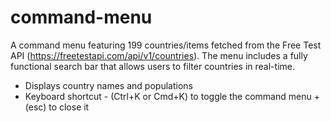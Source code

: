 # command-menu
 A command menu featuring 199 countries/items fetched from the Free Test API (https://freetestapi.com/api/v1/countries). The menu includes a fully functional search bar that allows users to filter countries in real-time.

 - Displays country names and populations
 - Keyboard shortcut - (Ctrl+K or Cmd+K) to toggle the command menu + (esc) to close it